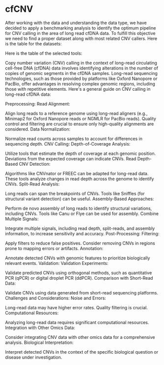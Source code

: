 # cfCNV
After working with the data and understanding the data type, we have decided to apply a benchmarking analysis to identify the optimum pipeline for CNV calling in the area of long read cfDNA data. To fulfill this objective we need to find a proper dataset along with most related CNV callers. 
Here is the table for the datasets:



Here is the table of the selected tools:


Copy number variation (CNV) calling in the context of long-read circulating cell-free DNA (cfDNA) data involves identifying alterations in the number of copies of genomic segments in the cfDNA samples. Long-read sequencing technologies, such as those provided by platforms like Oxford Nanopore or PacBio, offer advantages in resolving complex genomic regions, including those with repetitive elements. Here's a general guide on CNV calling in long-read cfDNA data:

Preprocessing:
Read Alignment:

Align long reads to a reference genome using long-read aligners (e.g., Minimap2 for Oxford Nanopore reads or NGMLR for PacBio reads).
Quality control and filtering are crucial to ensure only high-quality alignments are considered.
Data Normalization:

Normalize read counts across samples to account for differences in sequencing depth.
CNV Calling:
Depth-of-Coverage Analysis:

Utilize tools that estimate the depth of coverage at each genomic position.
Deviations from the expected coverage can indicate CNVs.
Read Depth-Based CNV Detection:

Algorithms like CNVnator or FREEC can be adapted for long-read data.
These tools analyze changes in read depth across the genome to identify CNVs.
Split-Read Analysis:

Long reads can span the breakpoints of CNVs.
Tools like Sniffles (for structural variant detection) can be useful.
Assembly-Based Approaches:

Perform de novo assembly of long reads to identify structural variations, including CNVs.
Tools like Canu or Flye can be used for assembly.
Combine Multiple Signals:

Integrate multiple signals, including read depth, split-reads, and assembly information, to increase sensitivity and accuracy.
Post-Processing:
Filtering:

Apply filters to reduce false positives.
Consider removing CNVs in regions prone to mapping errors or artifacts.
Annotation:

Annotate detected CNVs with genomic features to prioritize biologically relevant events.
Validation:
Validation Experiments:

Validate predicted CNVs using orthogonal methods, such as quantitative PCR (qPCR) or digital droplet PCR (ddPCR).
Comparison with Short-Read Data:

Validate CNVs using data generated from short-read sequencing platforms.
Challenges and Considerations:
Noise and Errors:

Long-read data may have higher error rates. Quality filtering is crucial.
Computational Resources:

Analyzing long-read data requires significant computational resources.
Integration with Other Omics Data:

Consider integrating CNV data with other omics data for a comprehensive analysis.
Biological Interpretation:

Interpret detected CNVs in the context of the specific biological question or disease under investigation.
